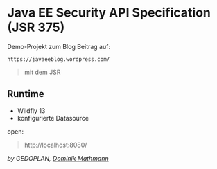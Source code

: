 # Java EE Security API Specification (JSR 375)


Demo-Projekt zum Blog Beitrag auf: 

`https://javaeeblog.wordpress.com/`


> mit dem JSR

## Runtime

- Wildfly 13
- konfigurierte Datasource

open:
>http://localhost:8080/

*by GEDOPLAN, [Dominik Mathmann](https://github.com/dominikmathmann)*

